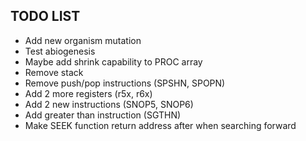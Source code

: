 ## TODO LIST
+ Add new organism mutation
+ Test abiogenesis
+ Maybe add shrink capability to PROC array
+ Remove stack
+ Remove push/pop instructions (SPSHN, SPOPN)
+ Add 2 more registers (r5x, r6x)
+ Add 2 new instructions (SNOP5, SNOP6)
+ Add greater than instruction (SGTHN)
+ Make SEEK function return address after when searching forward